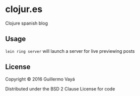 # clojur.es

Clojure spanish blog

## Usage

`lein ring server` will launch a server for live previewing posts

## License

Copyright © 2016 Guillermo Vayá

Distributed under the BSD 2 Clause License for code
